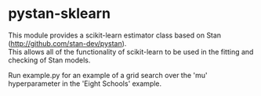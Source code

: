 # pystan-sklearn

This module provides a scikit-learn estimator class based on Stan (http://github.com/stan-dev/pystan).  
This allows all of the functionality of scikit-learn to be used in the fitting and checking of Stan models.  

Run example.py for an example of a grid search over the 'mu' hyperparameter in the 'Eight Schools' example.  
